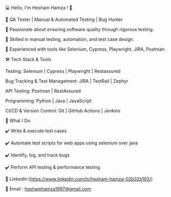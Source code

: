 💻 Hello, I'm Hesham Hamza ! 👋

🚀 QA Tester | Manual & Automated Testing | Bug Hunter

🔹 Passionate about ensuring software quality through rigorous testing.

🔹 Skilled in manual testing, automation, and test case design.

🔹 Experienced with tools like Selenium, Cypress, Playwright, JIRA, Postman.

🛠️ Tech Stack & Tools

Testing: Selenium | Cypress | Playwright | Restassured

Bug Tracking & Test Management: JIRA | TestRail | Zephyr

API Testing: Postman | RestAssured

Programming: Python | Java | JavaScript

CI/CD & Version Control: Git | GitHub Actions | Jenkins

📌 What I Do

✔️ Write & execute test cases

✔️ Automate test scripts for web apps using selenium over java 

✔️ Identify, log, and track bugs

✔️ Perform API testing & performance testing

💼 LinkedIn:(https://www.linkedin.com/in/hesham-hamza-02b32b193/)

📧 Email : heshamhamza1997@gmail.com
